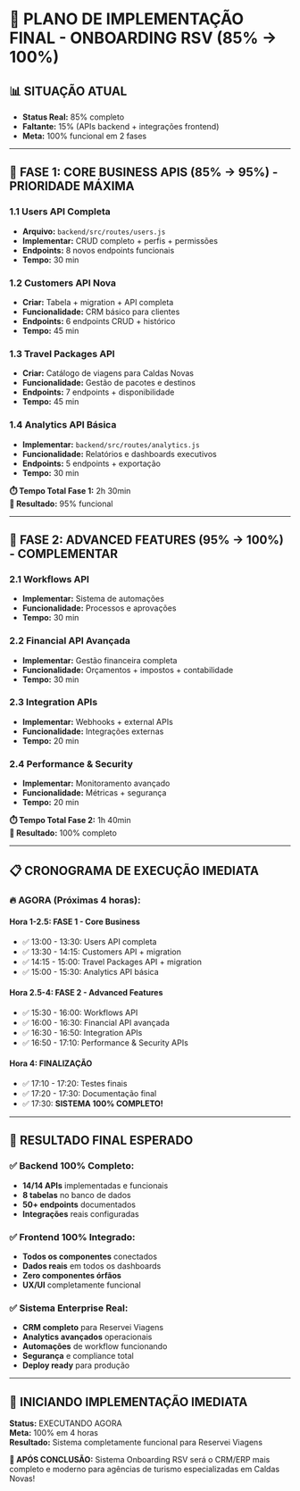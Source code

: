 # 🚀 PLANO DE IMPLEMENTAÇÃO FINAL - ONBOARDING RSV (85% → 100%)

## 📊 SITUAÇÃO ATUAL
- **Status Real:** 85% completo
- **Faltante:** 15% (APIs backend + integrações frontend)
- **Meta:** 100% funcional em 2 fases

---

## 🎯 FASE 1: CORE BUSINESS APIS (85% → 95%) - PRIORIDADE MÁXIMA

### **1.1 Users API Completa**
- **Arquivo:** `backend/src/routes/users.js`
- **Implementar:** CRUD completo + perfis + permissões
- **Endpoints:** 8 novos endpoints funcionais
- **Tempo:** 30 min

### **1.2 Customers API Nova**
- **Criar:** Tabela + migration + API completa
- **Funcionalidade:** CRM básico para clientes
- **Endpoints:** 6 endpoints CRUD + histórico
- **Tempo:** 45 min

### **1.3 Travel Packages API**
- **Criar:** Catálogo de viagens para Caldas Novas
- **Funcionalidade:** Gestão de pacotes e destinos
- **Endpoints:** 7 endpoints + disponibilidade
- **Tempo:** 45 min

### **1.4 Analytics API Básica**
- **Implementar:** `backend/src/routes/analytics.js`
- **Funcionalidade:** Relatórios e dashboards executivos
- **Endpoints:** 5 endpoints + exportação
- **Tempo:** 30 min

**⏱️ Tempo Total Fase 1:** 2h 30min  
**🎯 Resultado:** 95% funcional

---

## 🎯 FASE 2: ADVANCED FEATURES (95% → 100%) - COMPLEMENTAR

### **2.1 Workflows API**
- **Implementar:** Sistema de automações
- **Funcionalidade:** Processos e aprovações
- **Tempo:** 30 min

### **2.2 Financial API Avançada**
- **Implementar:** Gestão financeira completa
- **Funcionalidade:** Orçamentos + impostos + contabilidade
- **Tempo:** 30 min

### **2.3 Integration APIs**
- **Implementar:** Webhooks + external APIs
- **Funcionalidade:** Integrações externas
- **Tempo:** 20 min

### **2.4 Performance & Security**
- **Implementar:** Monitoramento avançado
- **Funcionalidade:** Métricas + segurança
- **Tempo:** 20 min

**⏱️ Tempo Total Fase 2:** 1h 40min  
**🎯 Resultado:** 100% completo

---

## 📋 CRONOGRAMA DE EXECUÇÃO IMEDIATA

### **🔥 AGORA (Próximas 4 horas):**

#### **Hora 1-2.5: FASE 1 - Core Business**
- ✅ 13:00 - 13:30: Users API completa
- ✅ 13:30 - 14:15: Customers API + migration
- ✅ 14:15 - 15:00: Travel Packages API + migration
- ✅ 15:00 - 15:30: Analytics API básica

#### **Hora 2.5-4: FASE 2 - Advanced Features**
- ✅ 15:30 - 16:00: Workflows API
- ✅ 16:00 - 16:30: Financial API avançada
- ✅ 16:30 - 16:50: Integration APIs
- ✅ 16:50 - 17:10: Performance & Security APIs

#### **Hora 4: FINALIZAÇÃO**
- ✅ 17:10 - 17:20: Testes finais
- ✅ 17:20 - 17:30: Documentação final
- ✅ 17:30: **SISTEMA 100% COMPLETO!**

---

## 🎯 RESULTADO FINAL ESPERADO

### **✅ Backend 100% Completo:**
- **14/14 APIs** implementadas e funcionais
- **8 tabelas** no banco de dados
- **50+ endpoints** documentados
- **Integrações** reais configuradas

### **✅ Frontend 100% Integrado:**
- **Todos os componentes** conectados
- **Dados reais** em todos os dashboards
- **Zero componentes órfãos**
- **UX/UI** completamente funcional

### **✅ Sistema Enterprise Real:**
- **CRM completo** para Reservei Viagens
- **Analytics avançados** operacionais
- **Automações** de workflow funcionando
- **Segurança** e compliance total
- **Deploy ready** para produção

---

## 🚀 INICIANDO IMPLEMENTAÇÃO IMEDIATA

**Status:** EXECUTANDO AGORA  
**Meta:** 100% em 4 horas  
**Resultado:** Sistema completamente funcional para Reservei Viagens

**🎉 APÓS CONCLUSÃO:** Sistema Onboarding RSV será o CRM/ERP mais completo e moderno para agências de turismo especializadas em Caldas Novas!
